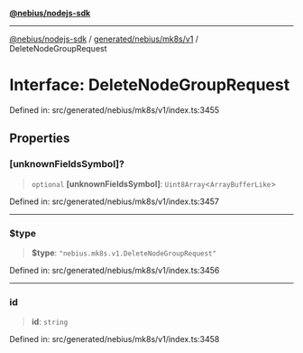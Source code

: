 [**@nebius/nodejs-sdk**](../../../../../README.md)

***

[@nebius/nodejs-sdk](../../../../../README.md) / [generated/nebius/mk8s/v1](../README.md) / DeleteNodeGroupRequest

# Interface: DeleteNodeGroupRequest

Defined in: src/generated/nebius/mk8s/v1/index.ts:3455

## Properties

### \[unknownFieldsSymbol\]?

> `optional` **\[unknownFieldsSymbol\]**: `Uint8Array`\<`ArrayBufferLike`\>

Defined in: src/generated/nebius/mk8s/v1/index.ts:3457

***

### $type

> **$type**: `"nebius.mk8s.v1.DeleteNodeGroupRequest"`

Defined in: src/generated/nebius/mk8s/v1/index.ts:3456

***

### id

> **id**: `string`

Defined in: src/generated/nebius/mk8s/v1/index.ts:3458
